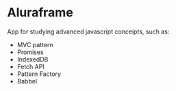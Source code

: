 # Aluraframe
App for studying advanced javascript conceipts, such as:
<ul>
  <li>MVC pattern</li>
  <li>Promises</li>
  <li>IndexedDB</li>
  <li>Fetch API</li>
  <li>Pattern Factory</li>
  <li>Babbel</li>
 </ul>
